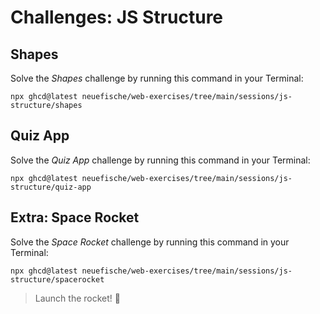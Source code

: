 # Challenges: JS Structure

## Shapes

Solve the _Shapes_ challenge by running this command in your Terminal:

```
npx ghcd@latest neuefische/web-exercises/tree/main/sessions/js-structure/shapes
```

## Quiz App

Solve the _Quiz App_ challenge by running this command in your Terminal:

```
npx ghcd@latest neuefische/web-exercises/tree/main/sessions/js-structure/quiz-app
```

## Extra: Space Rocket

Solve the _Space Rocket_ challenge by running this command in your Terminal:

```
npx ghcd@latest neuefische/web-exercises/tree/main/sessions/js-structure/spacerocket
```

> Launch the rocket! 🚀
